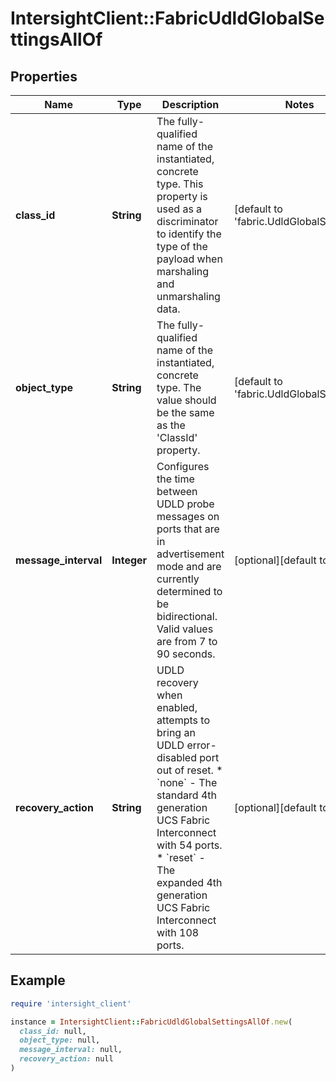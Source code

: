# IntersightClient::FabricUdldGlobalSettingsAllOf

## Properties

| Name | Type | Description | Notes |
| ---- | ---- | ----------- | ----- |
| **class_id** | **String** | The fully-qualified name of the instantiated, concrete type. This property is used as a discriminator to identify the type of the payload when marshaling and unmarshaling data. | [default to &#39;fabric.UdldGlobalSettings&#39;] |
| **object_type** | **String** | The fully-qualified name of the instantiated, concrete type. The value should be the same as the &#39;ClassId&#39; property. | [default to &#39;fabric.UdldGlobalSettings&#39;] |
| **message_interval** | **Integer** | Configures the time between UDLD probe messages on ports that are in advertisement mode and are currently determined to be bidirectional. Valid values are from 7 to 90 seconds. | [optional][default to 15] |
| **recovery_action** | **String** | UDLD recovery when enabled, attempts to bring an UDLD error-disabled port out of reset. * &#x60;none&#x60; - The standard 4th generation UCS Fabric Interconnect with 54 ports. * &#x60;reset&#x60; - The expanded 4th generation UCS Fabric Interconnect with 108 ports. | [optional][default to &#39;none&#39;] |

## Example

```ruby
require 'intersight_client'

instance = IntersightClient::FabricUdldGlobalSettingsAllOf.new(
  class_id: null,
  object_type: null,
  message_interval: null,
  recovery_action: null
)
```

